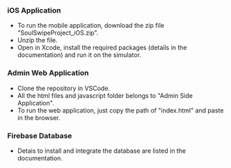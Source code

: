 ### iOS Application

- To run the mobile application, download the zip file "SoulSwipeProject_iOS.zip".
- Unzip the file.
- Open in Xcode, install the required packages (details in the documentation) and run it on the simulator.


### Admin Web Application

- Clone the repository in VSCode.
- All the html files and javascript folder belongs to "Admin Side Application".
- To run the web application, just copy the path of "index.html" and paste in the browser.


### Firebase Database

- Detais to install and integrate the database are listed in the documentation.
